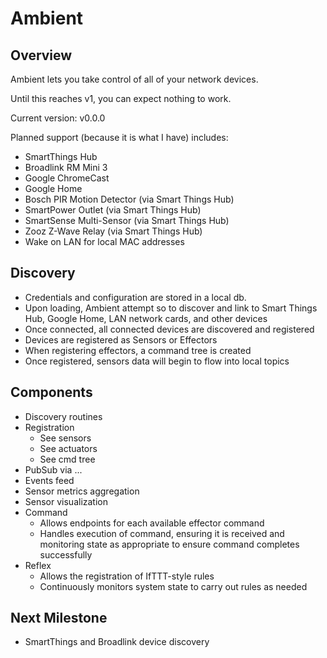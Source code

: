 # Ambient

## Overview

Ambient lets you take control of all of your network devices.

Until this reaches v1, you can expect nothing to work.

Current version: v0.0.0

Planned support (because it is what I have) includes:

- SmartThings Hub
- Broadlink RM Mini 3
- Google ChromeCast
- Google Home
- Bosch PIR Motion Detector (via Smart Things Hub)
- SmartPower Outlet (via Smart Things Hub)
- SmartSense Multi-Sensor (via Smart Things Hub)
- Zooz Z-Wave Relay (via Smart Things Hub)
- Wake on LAN for local MAC addresses

## Discovery

- Credentials and configuration are stored in a local db.
- Upon loading, Ambient attempt so to discover and link to Smart Things Hub, Google Home, LAN network cards, and other devices
- Once connected, all connected devices are discovered and registered
- Devices are registered as Sensors or Effectors
- When registering effectors, a command tree is created
- Once registered, sensors data will begin to flow into local topics

## Components

- Discovery routines
- Registration
  - See sensors
  - See actuators
  - See cmd tree
- PubSub via ...
- Events feed
- Sensor metrics aggregation
- Sensor visualization
- Command
  - Allows endpoints for each available effector command
  - Handles execution of command, ensuring it is received and monitoring state as appropriate to ensure command completes successfully
- Reflex
  - Allows the registration of IfTTT-style rules
  - Continuously monitors system state to carry out rules as needed

## Next Milestone

- SmartThings and Broadlink device discovery


